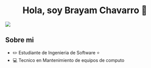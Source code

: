 <div align="center">
<h1 align="center">Hola, soy Brayam Chavarro 👋</h1>
</div>
<img src="https://i.imgur.com/1cxXnd7.jpeg">

## Sobre mi

- ✏️ Estudiante de Ingenieria de Software ⭐ 
- 💻 Tecnico en Mantenimiento de equipos de computo
